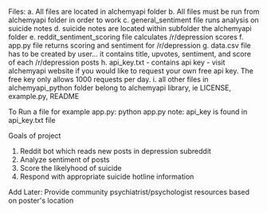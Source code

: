 Files:
a.  All files are located in alchemyapi folder
b.  All files must be run from alchemyapi folder in order to work
c.  general_sentiment file runs analysis on suicide notes
d.  suicide notes are located within subfolder the alchemyapi folder 
e.  reddit_sentiment_scoring file calculates /r/depression scores 
f.  app.py file returns scoring and sentiment for /r/depression
g.  data.csv file has to be created by user... it contains title, upvotes, sentiment, and score of each /r/depression posts
h.  api_key.txt - contains api key - visit alchemyapi website if you would like to request your own free api key.  The free key only allows 1000 requests per day.
i.  all other files in alchemyapi_python folder belong to alchemyapi library, ie LICENSE, example.py, README

To Run a file for example app.py:
     python app.py <api key>
     note:  api_key is found in api_key.txt file

Goals of project
1.  Reddit bot which reads new posts in depression subreddit 
2.  Analyze sentiment of posts
3.  Score the likelyhood of suicide
4.  Respond with appropriate suicide hotline information

Add Later:
Provide community psychiatrist/psychologist resources based on poster's location
